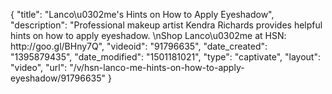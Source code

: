 {
    "title": "Lanco\u0302me's Hints on How to Apply Eyeshadow",
    "description": "Professional makeup artist Kendra Richards provides helpful hints on how to apply eyeshadow. \nShop Lanco\u0302me at HSN:  http:\/\/goo.gl\/BHny7Q",
    "videoid": "91796635",
    "date_created": "1395879435",
    "date_modified": "1501181021",
    "type": "captivate",
    "layout": "video",
    "url": "\/v\/hsn-lanco-me-hints-on-how-to-apply-eyeshadow\/91796635"
}